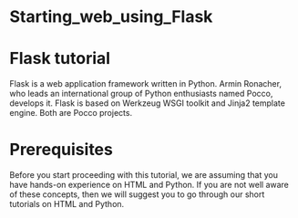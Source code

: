 # Starting_web_using_Flask
<h1>Flask tutorial</h1>
Flask is a web application framework written in Python. Armin Ronacher, who leads an international group of Python enthusiasts named Pocco, develops it. Flask is based on Werkzeug WSGI toolkit and Jinja2 template engine. Both are Pocco projects.
<h1>Prerequisites</h1>
Before you start proceeding with this tutorial, we are assuming that you have hands-on experience on HTML and Python. If you are not well aware of these concepts, then we will suggest you to go through our short tutorials on HTML and Python.
